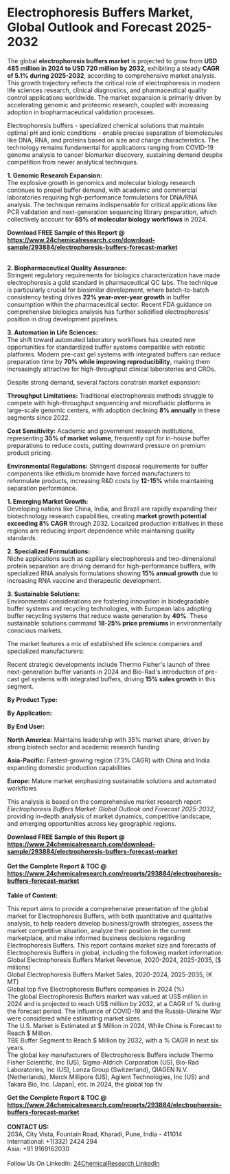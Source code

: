 <h1>Electrophoresis Buffers Market, Global Outlook and Forecast 2025-2032</h1><p>The global <strong>electrophoresis buffers market</strong> is projected to grow from <strong>USD 485 million in 2024 to USD 720 million by 2032</strong>, exhibiting a steady <strong>CAGR of 5.1% during 2025-2032</strong>, according to comprehensive market analysis. This growth trajectory reflects the critical role of electrophoresis in modern life sciences research, clinical diagnostics, and pharmaceutical quality control applications worldwide. The market expansion is primarily driven by accelerating genomic and proteomic research, coupled with increasing adoption in biopharmaceutical validation processes.</p><p>Electrophoresis buffers - specialized chemical solutions that maintain optimal pH and ionic conditions - enable precise separation of biomolecules like DNA, RNA, and proteins based on size and charge characteristics. The technology remains fundamental for applications ranging from COVID-19 genome analysis to cancer biomarker discovery, sustaining demand despite competition from newer analytical techniques.</p><p><strong>1. Genomic Research Expansion:</strong><br>
The explosive growth in genomics and molecular biology research continues to propel buffer demand, with academic and commercial laboratories requiring high-performance formulations for DNA/RNA analysis. The technique remains indispensable for critical applications like PCR validation and next-generation sequencing library preparation, which collectively account for <strong>65% of molecular biology workflows</strong> in 2024.</p><div><b>Download FREE Sample of this Report @ 
            <a href="https://www.24chemicalresearch.com/download-sample/293884/electrophoresis-buffers-forecast-market">
            https://www.24chemicalresearch.com/download-sample/293884/electrophoresis-buffers-forecast-market</a></b></div><br><p><strong>2. Biopharmaceutical Quality Assurance:</strong><br>
Stringent regulatory requirements for biologics characterization have made electrophoresis a gold standard in pharmaceutical QC labs. The technique is particularly crucial for biosimilar development, where batch-to-batch consistency testing drives <strong>22% year-over-year growth</strong> in buffer consumption within the pharmaceutical sector. Recent FDA guidance on comprehensive biologics analysis has further solidified electrophoresis' position in drug development pipelines.</p><p><strong>3. Automation in Life Sciences:</strong><br>
The shift toward automated laboratory workflows has created new opportunities for standardized buffer systems compatible with robotic platforms. Modern pre-cast gel systems with integrated buffers can reduce preparation time by <strong>70% while improving reproducibility</strong>, making them increasingly attractive for high-throughput clinical laboratories and CROs.</p><p>Despite strong demand, several factors constrain market expansion:</p><p><strong>Throughput Limitations:</strong> Traditional electrophoresis methods struggle to compete with high-throughput sequencing and microfluidic platforms in large-scale genomic centers, with adoption declining <strong>8% annually</strong> in these segments since 2022.</p><p><strong>Cost Sensitivity:</strong> Academic and government research institutions, representing <strong>35% of market volume</strong>, frequently opt for in-house buffer preparations to reduce costs, putting downward pressure on premium product pricing.</p><p><strong>Environmental Regulations:</strong> Stringent disposal requirements for buffer components like ethidium bromide have forced manufacturers to reformulate products, increasing R&amp;D costs by <strong>12-15%</strong> while maintaining separation performance.</p><p><strong>1. Emerging Market Growth:</strong><br>
Developing nations like China, India, and Brazil are rapidly expanding their biotechnology research capabilities, creating <strong>market growth potential exceeding 8% CAGR</strong> through 2032. Localized production initiatives in these regions are reducing import dependence while maintaining quality standards.</p><p><strong>2. Specialized Formulations:</strong><br>
Niche applications such as capillary electrophoresis and two-dimensional protein separation are driving demand for high-performance buffers, with specialized RNA analysis formulations showing <strong>15% annual growth</strong> due to increasing RNA vaccine and therapeutic development.</p><p><strong>3. Sustainable Solutions:</strong><br>
Environmental considerations are fostering innovation in biodegradable buffer systems and recycling technologies, with European labs adopting buffer recycling systems that reduce waste generation by <strong>40%</strong>. These sustainable solutions command <strong>18-25% price premiums</strong> in environmentally conscious markets.</p><p>The market features a mix of established life science companies and specialized manufacturers:</p><p>Recent strategic developments include Thermo Fisher's launch of three next-generation buffer variants in 2024 and Bio-Rad's introduction of pre-cast gel systems with integrated buffers, driving <strong>15% sales growth</strong> in this segment.</p><p><strong>By Product Type:</strong></p><p><strong>By Application:</strong></p><p><strong>By End User:</strong></p><p><strong>North America:</strong> Maintains leadership with 35% market share, driven by strong biotech sector and academic research funding</p><p><strong>Asia-Pacific:</strong> Fastest-growing region (7.3% CAGR) with China and India expanding domestic production capabilities</p><p><strong>Europe:</strong> Mature market emphasizing sustainable solutions and automated workflows</p><p>This analysis is based on the comprehensive market research report <em>Electrophoresis Buffers Market: Global Outlook and Forecast 2025-2032</em>, providing in-depth analysis of market dynamics, competitive landscape, and emerging opportunities across key geographic regions.</p><div><b>Download FREE Sample of this Report @ 
            <a href="https://www.24chemicalresearch.com/download-sample/293884/electrophoresis-buffers-forecast-market">
            https://www.24chemicalresearch.com/download-sample/293884/electrophoresis-buffers-forecast-market</a></b></div><br><div><b>Get the Complete Report & TOC @ 
            <a href="https://www.24chemicalresearch.com/reports/293884/electrophoresis-buffers-forecast-market">
            https://www.24chemicalresearch.com/reports/293884/electrophoresis-buffers-forecast-market</a></b></div><br>
            <b>Table of Content:</b><p>This report aims to provide a comprehensive presentation of the global market for Electrophoresis Buffers, with both quantitative and qualitative analysis, to help readers develop business/growth strategies, assess the market competitive situation, analyze their position in the current marketplace, and make informed business decisions regarding Electrophoresis Buffers. This report contains market size and forecasts of Electrophoresis Buffers in global, including the following market information:<br />
Global Electrophoresis Buffers Market Revenue, 2020-2024, 2025-2035, ($ millions)<br />
Global Electrophoresis Buffers Market Sales, 2020-2024, 2025-2035, (K MT)<br />
Global top five Electrophoresis Buffers companies in 2024 (%)<br />
The global Electrophoresis Buffers market was valued at US$ million in 2024 and is projected to reach US$ million by 2032, at a CAGR of % during the forecast period. The influence of COVID-19 and the Russia-Ukraine War were considered while estimating market sizes.<br />
The U.S. Market is Estimated at $ Million in 2024, While China is Forecast to Reach $ Million.<br />
TBE Buffer Segment to Reach $ Million by 2032, with a % CAGR in next six years.<br />
The global key manufacturers of Electrophoresis Buffers include Thermo Fisher Scientific, Inc (US), Sigma-Aldrich Corporation (US), Bio-Rad Laboratories, Inc (US), Lonza Group (Switzerland), QIAGEN N.V. (Netherlands), Merck Millipore (US), Agilent Technologies, Inc (US) and Takara Bio, Inc. (Japan), etc. in 2024, the global top fiv</p><div><b>Get the Complete Report & TOC @ 
            <a href="https://www.24chemicalresearch.com/reports/293884/electrophoresis-buffers-forecast-market">
            https://www.24chemicalresearch.com/reports/293884/electrophoresis-buffers-forecast-market</a></b></div><br><b>CONTACT US:</b><br>
            203A, City Vista, Fountain Road, Kharadi, Pune, India - 411014<br>
            International: +1(332) 2424 294<br>
            Asia: +91 9169162030 <br><br>
            Follow Us On LinkedIn: <a href="https://www.linkedin.com/company/24chemicalresearch/">24ChemicalResearch LinkedIn</a>